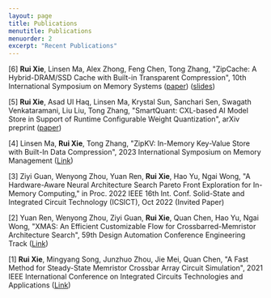 ```yaml
---
layout: page
title: Publications
menutitle: Publications
menuorder: 2
excerpt: "Recent Publications"
---
```

[6] **Rui Xie**, Linsen Ma, Alex Zhong, Feng Chen, Tong Zhang, "ZipCache: A Hybrid-DRAM/SSD Cache with Built-in Transparent Compression", 10th International Symposium on Memory Systems ([paper](doc/ZipCache_v1-2.pdf)) ([slides](doc/2024-10-01-zipcache.pdf))

[5] **Rui Xie**, Asad Ul Haq, Linsen Ma, Krystal Sun, Sanchari Sen, Swagath Venkataramani, Liu Liu, Tong Zhang, "SmartQuant: CXL-based AI Model Store in Support of Runtime Configurable Weight Quantization", arXiv preprint ([paper](https://arxiv.org/abs/2407.15866))

[4] Linsen Ma, **Rui Xie**, Tong Zhang, "ZipKV: In-Memory Key-Value Store with Built-In Data Compression", 2023 International Symposium on Memory Management ([Link](https://dl.acm.org/doi/abs/10.1145/3591195.3595273))

[3] Ziyi Guan, Wenyong Zhou, Yuan Ren, **Rui Xie**, Hao Yu, Ngai Wong, "A Hardware-Aware Neural Architecture Search Pareto Front Exploration for In-Memory Computing," in Proc. 2022 IEEE 16th Int. Conf. Solid-State and Integrated Circuit Technology (ICSICT), Oct 2022 (Invited Paper)

[2] Yuan Ren, Wenyong Zhou, Ziyi Guan, **Rui Xie**, Quan Chen, Hao Yu, Ngai Wong, "XMAS: An Efficient Customizable Flow for Crossbarred-Memristor Architecture Search", 59th Design Automation Conference Engineering Track ([Link](https://59dac.conference-program.com/presentation/?id=ETPOST157&sess=sess187))

[1] **Rui Xie**, Mingyang Song, Junzhuo Zhou, Jie Mei, Quan Chen, "A Fast Method for Steady-State Memristor Crossbar Array Circuit Simulation", 2021 IEEE International Conference on Integrated Circuits Technologies and Applications ([Link](https://ieeexplore.ieee.org/document/9661817))




